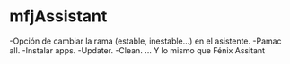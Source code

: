 # mfjAssistant

-Opción de cambiar la rama (estable, inestable...) en el asistente.
-Pamac all.
-Instalar apps.
-Updater.
-Clean.
...
Y lo mismo que Fénix Assitant
